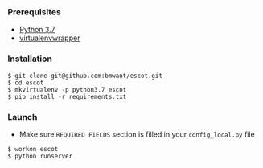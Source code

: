 ### Prerequisites
* [Python 3.7](https://www.python.org/downloads/release/python-370/)
* [virtualenvwrapper](http://virtualenvwrapper.readthedocs.io/en/latest/)

### Installation
```
$ git clone git@github.com:bmwant/escot.git
$ cd escot
$ mkvirtualenv -p python3.7 escot
$ pip install -r requirements.txt
```

### Launch
* Make sure `REQUIRED FIELDS` section is filled in your `config_local.py` file
```
$ workon escot
$ python runserver
``` 

